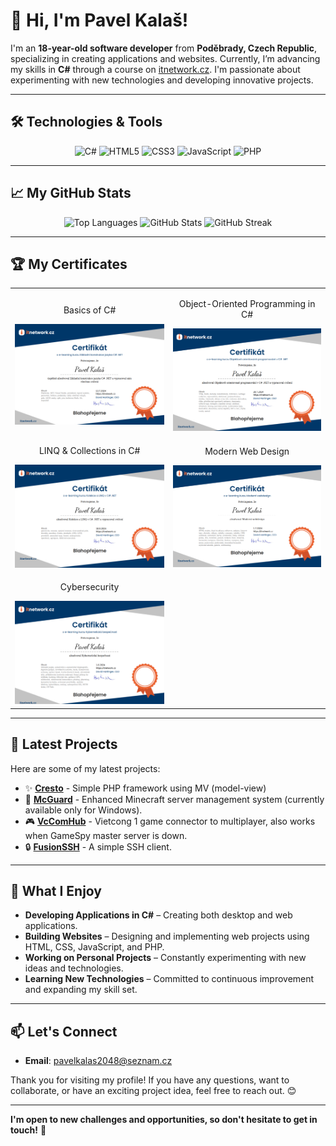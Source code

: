 # 👋 Hi, I'm **Pavel Kalaš**!

I'm an **18-year-old software developer** from **Poděbrady, Czech Republic**, specializing in creating applications and websites. Currently, I’m advancing my skills in **C#** through a course on [itnetwork.cz](https://itnetwork.cz). I'm passionate about experimenting with new technologies and developing innovative projects.

---

## 🛠️ **Technologies & Tools**

<div align="center">
  <img src="https://img.shields.io/badge/C%23-%23-00599C?style=for-the-badge&logo=csharp&logoColor=white" alt="C#">
  <img src="https://img.shields.io/badge/HTML5-%23E34F26?style=for-the-badge&logo=html5&logoColor=white" alt="HTML5">
  <img src="https://img.shields.io/badge/CSS3-%231572B6?style=for-the-badge&logo=css3&logoColor=white" alt="CSS3">
  <img src="https://img.shields.io/badge/JavaScript-%23F7DF1C?style=for-the-badge&logo=javascript&logoColor=black" alt="JavaScript">
  <img src="https://img.shields.io/badge/PHP-%23777BB4?style=for-the-badge&logo=php&logoColor=white" alt="PHP">
</div>

---

## 📈 **My GitHub Stats**

<div align="center">
  <img src="https://github-readme-stats.vercel.app/api/top-langs/?username=pavelkalas&layout=compact&theme=radical&hide=css,html" alt="Top Languages" height="160px">
  <img src="https://github-readme-stats.vercel.app/api?username=pavelkalas&show_icons=true&theme=radical" alt="GitHub Stats" height="160px">
  <img src="https://github-readme-streak-stats.herokuapp.com/?user=pavelkalas&theme=radical" alt="GitHub Streak" height="160px">
</div>

---

## 🏆 **My Certificates**

<div align="center">
  <table>
    <tr>
      <td align="center">
        <p>Basics of C#</p>
        <img src="https://github.com/pavelkalas/pavelkalas/blob/main/CSHARP_BASICS.png" alt="Basics of C#" width="400"/>
      </td>
      <td align="center">
        <p>Object-Oriented Programming in C#</p>
        <img src="https://github.com/pavelkalas/pavelkalas/blob/main/OOP_CSHARP_CERTIFIKAT.png" alt="OOP in C#" width="400"/>
      </td>
    </tr>
    <tr>
      <td align="center">
        <p>LINQ & Collections in C#</p>
        <img src="https://github.com/pavelkalas/pavelkalas/blob/main/LINQ_AND_COLECTIONS_CSHARP.png" alt="LINQ and Collections in C#" width="400"/>
      </td>
      <td align="center">
        <p>Modern Web Design</p>
        <img src="https://github.com/pavelkalas/pavelkalas/blob/main/MODERN_WEBDESIGN.png" alt="Modern Web Design" width="400"/>
      </td>
    </tr>
    <tr>
      <td align="center">
        <p>Cybersecurity</p>
        <img src="https://github.com/pavelkalas/pavelkalas/blob/main/CYBERSECURITY_CERTIFICATE.png" alt="Cybersecurity" width="400"/>
      </td>
    </tr>
  </table>
</div>

---

## 🌟 **Latest Projects**

Here are some of my latest projects:

- :sparkles: [**Cresto**](https://github.com/pavelkalas/cresto) - Simple PHP framework using MV (model-view)
- 🚀 [**McGuard**](https://github.com/pavelkalas/mcguard) - Enhanced Minecraft server management system (currently available only for Windows).
- 🎮 [**VcComHub**](https://github.com/pavelkalas/vccomhub) - Vietcong 1 game connector to multiplayer, also works when GameSpy master server is down.
- 🔒 [**FusionSSH**](https://github.com/pavelkalas/fusion-ssh) - A simple SSH client.

---

## 🌱 **What I Enjoy**

- **Developing Applications in C#** – Creating both desktop and web applications.
- **Building Websites** – Designing and implementing web projects using HTML, CSS, JavaScript, and PHP.
- **Working on Personal Projects** – Constantly experimenting with new ideas and technologies.
- **Learning New Technologies** – Committed to continuous improvement and expanding my skill set.

---

## 📫 **Let's Connect**

- **Email**: [pavelkalas2048@seznam.cz](mailto:pavelkalas2048@seznam.cz)

Thank you for visiting my profile! If you have any questions, want to collaborate, or have an exciting project idea, feel free to reach out. 😊

---

**I'm open to new challenges and opportunities, so don't hesitate to get in touch!** 🚀
